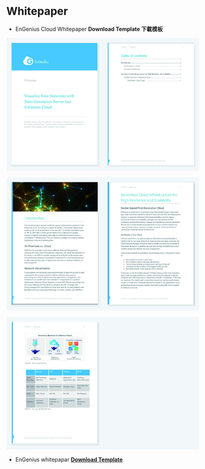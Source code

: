 # Whitepaper

* EnGenius Cloud Whitepaper **Download Template 下載模板**

![](../../.gitbook/assets/gong-zuo-qu-yu-16-fu-ben-6100%20%281%29.jpg)

![](../../.gitbook/assets/gong-zuo-qu-yu-16-fu-ben-7100.jpg)

![](../../.gitbook/assets/gong-zuo-qu-yu-16-fu-ben-8100.jpg)

* EnGenius whitepapar  [**Download Template**](https://docs.google.com/document/d/15zbOyr8_mydLYcEG7ipKJ-ukt-n0p38q/edit?usp=sharing&ouid=118055993210092366456&rtpof=true&sd=true)



